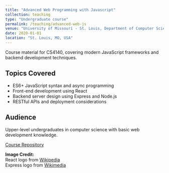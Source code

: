 ```yaml
---
title: "Advanced Web Programming with Javascript"
collection: teaching
type: "Undergraduate course"
permalink: /teaching/advanced-web-js
venue: "University of Missouri - St. Louis, Department of Computer Science"
date: 2020-01-01
location: "St. Louis, MO, USA"
---
```


Course material for CS4140, covering modern JavaScript frameworks and backend development techniques.

## Topics Covered
- ES6+ JavaScript syntax and async programming
- Front-end development using React
- Backend server design using Express and Node.js
- RESTful APIs and deployment considerations

## Audience
Upper-level undergraduates in computer science with basic web development knowledge.

[Course Repository](https://github.com/LaneMatthewJ/advanced_web_with_javascript)

**Image Credit:**  
React logo from [Wikipedia](https://en.wikipedia.org/wiki/File:React_Logo_SVG.svg)  
Express logo from [Wikimedia](https://commons.wikimedia.org/wiki/File:Expressjs.png)